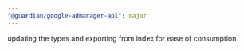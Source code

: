 ```yaml
---
"@guardian/google-admanager-api": major
---
```


updating the types and exporting from index for ease of consumption
